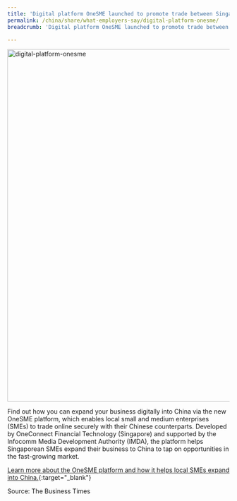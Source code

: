 ```yaml
---
title: 'Digital platform OneSME launched to promote trade between Singapore, China SMEs'
permalink: /china/share/what-employers-say/digital-platform-onesme/
breadcrumb: 'Digital platform OneSME launched to promote trade between Singapore, China SMEs'

---
```



<img src="\images\china-employers\digital-platform-onesme.jpg" alt="digital-platform-onesme" style="width:800px;" />

Find out how you can expand your business digitally into China via the new OneSME platform, which enables local small and medium enterprises (SMEs) to trade online securely with their Chinese counterparts. Developed by OneConnect Financial Technology (Singapore) and supported by the Infocomm Media Development Authority (IMDA), the platform helps Singaporean SMEs expand their business to China to tap on opportunities in the fast-growing market.

[Learn more about the OneSME platform and how it helps local SMEs expand into China.](https://www.businesstimes.com.sg/sme/digital-platform-onesme-launched-to-promote-trade-between-singapore-china-smes){:target="_blank"}

Source: The Business Times 

